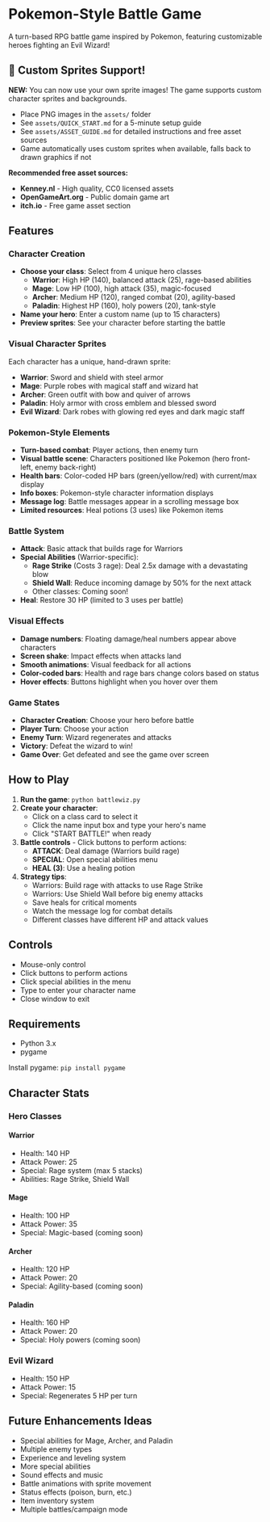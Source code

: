 # Pokemon-Style Battle Game

A turn-based RPG battle game inspired by Pokemon, featuring customizable heroes fighting an Evil Wizard!

## 🎨 Custom Sprites Support!

**NEW:** You can now use your own sprite images! The game supports custom character sprites and backgrounds.

- Place PNG images in the `assets/` folder
- See `assets/QUICK_START.md` for a 5-minute setup guide
- See `assets/ASSET_GUIDE.md` for detailed instructions and free asset sources
- Game automatically uses custom sprites when available, falls back to drawn graphics if not

**Recommended free asset sources:**
- **Kenney.nl** - High quality, CC0 licensed assets
- **OpenGameArt.org** - Public domain game art
- **itch.io** - Free game asset section

## Features

### Character Creation
- **Choose your class**: Select from 4 unique hero classes
  - **Warrior**: High HP (140), balanced attack (25), rage-based abilities
  - **Mage**: Low HP (100), high attack (35), magic-focused
  - **Archer**: Medium HP (120), ranged combat (20), agility-based
  - **Paladin**: Highest HP (160), holy powers (20), tank-style
- **Name your hero**: Enter a custom name (up to 15 characters)
- **Preview sprites**: See your character before starting the battle

### Visual Character Sprites
Each character has a unique, hand-drawn sprite:
- **Warrior**: Sword and shield with steel armor
- **Mage**: Purple robes with magical staff and wizard hat
- **Archer**: Green outfit with bow and quiver of arrows
- **Paladin**: Holy armor with cross emblem and blessed sword
- **Evil Wizard**: Dark robes with glowing red eyes and dark magic staff

### Pokemon-Style Elements
- **Turn-based combat**: Player actions, then enemy turn
- **Visual battle scene**: Characters positioned like Pokemon (hero front-left, enemy back-right)
- **Health bars**: Color-coded HP bars (green/yellow/red) with current/max display
- **Info boxes**: Pokemon-style character information displays
- **Message log**: Battle messages appear in a scrolling message box
- **Limited resources**: Heal potions (3 uses) like Pokemon items

### Battle System
- **Attack**: Basic attack that builds rage for Warriors
- **Special Abilities** (Warrior-specific):
  - **Rage Strike** (Costs 3 rage): Deal 2.5x damage with a devastating blow
  - **Shield Wall**: Reduce incoming damage by 50% for the next attack
  - Other classes: Coming soon!
- **Heal**: Restore 30 HP (limited to 3 uses per battle)

### Visual Effects
- **Damage numbers**: Floating damage/heal numbers appear above characters
- **Screen shake**: Impact effects when attacks land
- **Smooth animations**: Visual feedback for all actions
- **Color-coded bars**: Health and rage bars change colors based on status
- **Hover effects**: Buttons highlight when you hover over them

### Game States
- **Character Creation**: Choose your hero before battle
- **Player Turn**: Choose your action
- **Enemy Turn**: Wizard regenerates and attacks
- **Victory**: Defeat the wizard to win!
- **Game Over**: Get defeated and see the game over screen

## How to Play

1. **Run the game**: `python battlewiz.py`
2. **Create your character**:
   - Click on a class card to select it
   - Click the name input box and type your hero's name
   - Click "START BATTLE!" when ready
3. **Battle controls** - Click buttons to perform actions:
   - **ATTACK**: Deal damage (Warriors build rage)
   - **SPECIAL**: Open special abilities menu
   - **HEAL (3)**: Use a healing potion
4. **Strategy tips**:
   - Warriors: Build rage with attacks to use Rage Strike
   - Warriors: Use Shield Wall before big enemy attacks
   - Save heals for critical moments
   - Watch the message log for combat details
   - Different classes have different HP and attack values

## Controls
- Mouse-only control
- Click buttons to perform actions
- Click special abilities in the menu
- Type to enter your character name
- Close window to exit

## Requirements
- Python 3.x
- pygame

Install pygame: `pip install pygame`

## Character Stats

### Hero Classes

#### Warrior
- Health: 140 HP
- Attack Power: 25
- Special: Rage system (max 5 stacks)
- Abilities: Rage Strike, Shield Wall

#### Mage
- Health: 100 HP
- Attack Power: 35
- Special: Magic-based (coming soon)

#### Archer
- Health: 120 HP
- Attack Power: 20
- Special: Agility-based (coming soon)

#### Paladin
- Health: 160 HP
- Attack Power: 20
- Special: Holy powers (coming soon)

### Evil Wizard
- Health: 150 HP
- Attack Power: 15
- Special: Regenerates 5 HP per turn

## Future Enhancements Ideas
- Special abilities for Mage, Archer, and Paladin
- Multiple enemy types
- Experience and leveling system
- More special abilities
- Sound effects and music
- Battle animations with sprite movement
- Status effects (poison, burn, etc.)
- Item inventory system
- Multiple battles/campaign mode
